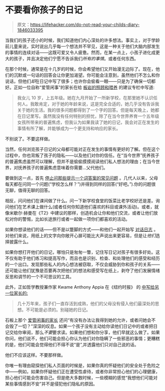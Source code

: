 # 不要看你孩子的日记

> 原文：<https://lifehacker.com/do-not-read-your-childs-diary-1846033395>

当我们的孩子还小的时候，我们知道他们内心深处的许多想法。事实上，对于学龄前儿童来说，实时说出几乎每一个想法并不罕见，这是一种关于他们大脑内部发生的事情的连续对话——这既可爱又令人疲惫。然而，在某一点上，小孩子进化成更大的孩子，并且决定他们宁愿不告诉我们*所有的事情*。或者任何东西。



在那个时候，通常是在十几岁的时候，你会希望他们又开始漫无边际了。现在，他们的沉默或一句话的回答会让你更加渴望。你可能会注意到，虽然他们不怎么和你说话，但他们*却*在日记中写了很多；也许你会偷看一眼——只是为了确保一切都好。正如一位自称“爱管闲事”的家长在给 [板岩的照顾和喂养](https://slate.com/human-interest/2021/01/can-parents-read-kids-diaries-care-and-feeding.html) 的建议专栏中写道:

> 我女儿 10 岁，上五年级。她在九月开始了一所新学校，在那里她不认识任何人。我敢肯定，对于她的年龄来说，这是完全合适的，她几乎没有告诉我关于她的生活。我的很多问题都得到了一个字的回答。但是每天晚上，她都在日记里写。虽然我没有任何特别的担忧，除了在当今世界养育一个五年级女孩所带来的普遍焦虑，但我认为如果我读了她的日记，我会对正在发生的事情有所了解，并能够成为一个更支持和响应的家长。

不别说了。不要这样做。

当然，任何浏览孩子日记的父母都可能对正在发生的事情有更好的了解。但在这个过程中，你也背叛了孩子的隐私——以及他们对你的信任。在“当今世界”抚养孩子的普遍焦虑虽然可以理解，但并不是偷偷摸摸阅读他们私人想法的理由；在当今世界，对抚养孩子的普遍焦虑意味着你需要...父代他们。

要做到这一点，首先 [停止问那些提示一个词答案的常见问题](https://lifehacker.com/how-to-get-kids-to-really-talk-about-their-school-day-1819098019) 。几代人以来，父母每天都在问同一个问题(“学校怎么样？”)并得到同样的回答(“好吧。”).你的问题很无聊，值得无聊的回答。

相反，问问他们在课间做了什么。问一下新学校食堂的饭菜比老学校好还是差。询问他们在艺术课上做什么(或者任何你知道他们喜欢的科目或课外活动)。或者，就像米歇尔·赫曼在《T2》中建议的那样，创造机会让你和他们交流，或者让他们放松对你的警惕，比如长途旅行或者一起做一项你们都喜欢的活动。

如果你想读他们的话——但不是以蹩脚的方式——和他们一起开始写 [对话日志](https://lifehacker.com/start-a-conversation-journal-with-your-kids-1844038268) 。对他们来说，用纸上的文字向你敞开心扉可能比大声说出来更容易，但是让*他们*选择披露什么。

如果你想打开他们的日记，哪怕只是匆匆一瞥，记住写日记对孩子有很多好处。这不仅有助于他们练习和提高写作，而且也是识别、检查、和处理他们的感受和经历的一个出口。发现那些私人的内心想法被窃取，不仅会威胁到你和孩子的关系——还可能让他们犹豫是否要再次把他们的想法和感受写在纸上，剥夺了他们发展情绪反思和调节的一个不可思议的工具。

此外，正如哲学教授兼作家 Kwame Anthony Appia 在《纽约时报》 的 [中写给另一位家长的:](https://www.nytimes.com/2017/02/15/magazine/whats-a-liberal-to-do-when-his-spouse-is-a-trump-zealot.html?action=click&pgtype=Homepage&version=Moth-Visible&moduleDetail=inside-nyt-region-2&module=inside-nyt-region&region=inside-nyt-region&WT.nav=inside-nyt-region)

> 几十万年来，孩子们一直存活到成熟，他们的父母没有侵入他们最深处的思想。不可能是必须的。别碰她的日记。

石板上那个 [爱管闲事的家长](https://slate.com/human-interest/2021/01/can-parents-read-kids-diaries-care-and-feeding.html) 还问“有没有办法让我得到她的允许，或者问她会不会毁了一切？”深深的叹息。如果一个孩子没有主动给你读他们日记中的或者把日记交给你审阅，那么*不要*要求读。如果他们想和你分享，他们早就这么做了。如果你问，他们说不，他们可能会担心你认为他们对你隐瞒了一些邪恶的事情；更糟糕的是，他们可能会觉得他们不得不说“是”,并透露他们只对自己说的话。

他们不应该这样。不要那样做。

你唯一有理由窥探他们私人页面的时候是，如果你真的怀疑他们的安全处于危险之中——例如，如果你怀疑他们正在遭受性虐待，或者你非常担心他们的心理健康，担心他们可能会伤害自己。但是绝大多数时候，一些模糊的感觉“我想他们可能对某些事情感到不安”并不是侵犯他们隐私的原因。
